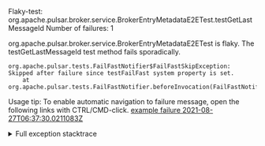         
Flaky-test: org.apache.pulsar.broker.service.BrokerEntryMetadataE2ETest.testGetLastMessageId
Number of failures: 1

org.apache.pulsar.broker.service.BrokerEntryMetadataE2ETest is flaky. The testGetLastMessageId test method fails sporadically.

```
org.apache.pulsar.tests.FailFastNotifier$FailFastSkipException: Skipped after failure since testFailFast system property is set.
	at org.apache.pulsar.tests.FailFastNotifier.beforeInvocation(FailFastNotifier.java:88)

```

Usage tip: To enable automatic navigation to failure message, open the following links with CTRL/CMD-click.
[example failure 2021-08-27T06:37:30.0211083Z](https://github.com/apache/pulsar/runs/3440411059?check_suite_focus=true#step:9:1757)


<details>
<summary>Full exception stacktrace</summary>
<code><pre>
org.apache.pulsar.tests.FailFastNotifier$FailFastSkipException: Skipped after failure since testFailFast system property is set.
	at org.apache.pulsar.tests.FailFastNotifier.beforeInvocation(FailFastNotifier.java:88)

</pre></code>
</details>

